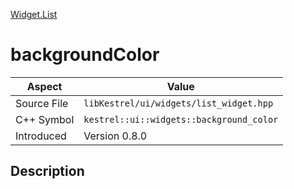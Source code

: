 [Widget.List](index)
# backgroundColor
| Aspect | Value |
| --- | --- |
| Source File | `libKestrel/ui/widgets/list_widget.hpp` |
| C++ Symbol | `kestrel::ui::widgets::background_color` |
| Introduced | Version 0.8.0 |
## Description

